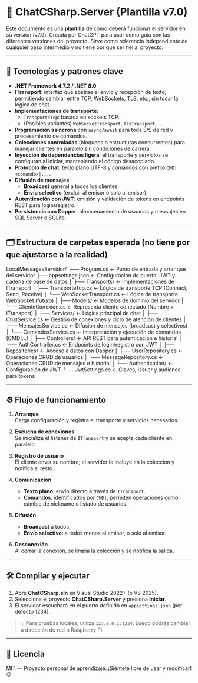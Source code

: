 # 📡 ChatCSharp.Server (Plantilla v7.0)

Este documento es una **plantilla** de cómo deberá funcionar el servidor en su versión (v7.0). Creada por ChatGPT para usar como guía con las diferentes versiones del proyecto.
Sirve como referencia independiente de cualquier paso intermedio y no tiene por que ser fiel al proyecto.

---

## 🔧 Tecnologías y patrones clave

- **.NET Framework 4.7.2 / .NET 8.0**  
- **ITransport**: interfaz que abstrae el envío y recepción de texto, permitiendo cambiar entre TCP, WebSockets, TLS, etc., sin tocar la lógica de chat.  
- **Implementaciones de transporte**:  
  - `TransporteTcp`: basada en sockets TCP.  
  - (Posibles variantes) `WebSocketTransport`, `TlsTransport`, …  
- **Programación asíncrona** con `async/await` para toda E/S de red y procesamiento de comandos.  
- **Colecciones controladas** (bloqueos o estructuras concurrentes) para manejar clientes en paralelo sin condiciones de carrera.  
- **Inyección de dependencias ligera**: el transporte y servicios se configuran al iniciar, manteniendo el código desacoplado.  
- **Protocolo de chat**: texto plano UTF-8 y comandos con prefijo `CMD|<comando>|...`.  
- **Difusión de mensajes**:  
  - **Broadcast** general a todos los clientes.  
  - **Envío selectivo** (excluir al emisor o solo al emisor).  
- **Autenticación con JWT**: emisión y validación de tokens en endpoints REST para login/registro.  
- **Persistencia con Dapper**: almacenamiento de usuarios y mensajes en SQL Server o SQLite.

---

## 🗂️ Estructura de carpetas esperada (no tiene por que ajustarse a la realidad)

LocalMessagesServidor/
├── Program.cs ← Punto de entrada y arranque del servidor
├── appsettings.json ← Configuración de puerto, JWT y cadena de base de datos
│
├── Transports/ ← Implementaciones de ITransport
│ ├── TransporteTcp.cs ← Lógica de transporte TCP (Connect, Send, Receive)
│ └── WebSocketTransport.cs ← Lógica de transporte WebSocket (futuro)
│
├── Models/ ← Modelos de dominio del servidor
│ └── ClienteConexion.cs ← Representa cliente conectado (Nombre + ITransport)
│
├── Services/ ← Lógica principal de chat
│ ├── ChatService.cs ← Gestión de conexiones y ciclo de atención de clientes
│ ├── MensajesService.cs ← Difusión de mensajes (broadcast y selectivos)
│ └── ComandosService.cs ← Interpretación y ejecución de comandos (CMD|…)
│
├── Controllers/ ← API REST para autenticación e historial
│ └── AuthController.cs ← Endpoints de login/registro con JWT
│
├── Repositories/ ← Acceso a datos con Dapper
│ ├── UserRepository.cs ← Operaciones CRUD de usuarios
│ └── MessageRepository.cs ← Operaciones CRUD de mensajes e historial
│
└── Authentication/ ← Configuración de JWT
└── JwtSettings.cs ← Claves, issuer y audience para tokens

---

## ⚙️ Flujo de funcionamiento

1. **Arranque**  
   Carga configuración y registra el transporte y servicios necesarios.

2. **Escucha de conexiones**  
   Se inicializa el listener de `ITransport` y se acepta cada cliente en paralelo.

3. **Registro de usuario**  
   El cliente envía su nombre; el servidor lo incluye en la colección y notifica al resto.

4. **Comunicación**  
   - **Texto plano**: envío directo a través de `ITransport`.  
   - **Comandos**: identificados por `CMD|`, permiten operaciones como cambio de nickname o listado de usuarios.

5. **Difusión**  
   - **Broadcast** a todos.  
   - **Envío selectivo**: a todos menos al emisor, o solo al emisor.

6. **Desconexión**  
   Al cerrar la conexión, se limpia la colección y se notifica la salida.

---

## 🛠️ Compilar y ejecutar

1. Abre **ChatCSharp.sln** en Visual Studio 2022+ (o VS 2025).  
2. Selecciona el proyecto **ChatCSharp.Server** y presiona **Iniciar**.  
3. El servidor escuchará en el puerto definido en `appsettings.json` (por defecto 1234).

> 💡 Para pruebas locales, utiliza `127.0.0.1:1234`. Luego podrás cambiar a dirección de red o Raspberry Pi.

---

## 📄 Licencia

MIT — Proyecto personal de aprendizaje. ¡Siéntete libre de usar y modificar! 😉  